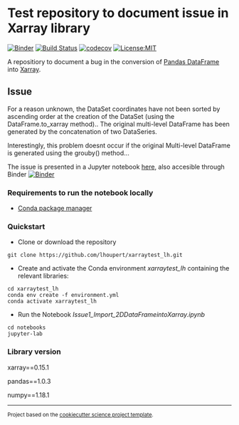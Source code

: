Test repository to document issue in Xarray library
==============================
[![Binder](https://mybinder.org/badge_logo.svg)](https://mybinder.org/v2/gh/lhoupert/xarraytest_lh/master?filepath=notebooks%2FIssue1_Import_2DDataFrameintoXarray.ipynb)
[![Build Status](https://travis-ci.com/lhoupert/xarraytest_lh.svg?branch=master)](https://travis-ci.com/lhoupert/xarraytest_lh)
[![codecov](https://codecov.io/gh/lhoupert/xarraytest_lh/branch/master/graph/badge.svg)](https://codecov.io/gh/lhoupert/xarraytest_lh)
[![License:MIT](https://img.shields.io/badge/License-MIT-lightgray.svg?style=flt-square)](https://opensource.org/licenses/MIT)

A repositiory to document a bug in the conversion of [Pandas DataFrame](https://pandas.pydata.org/pandas-docs/stable/reference/api/pandas.DataFrame.html) into [Xarray](http://xarray.pydata.org/en/stable/index.html).

## Issue

For a reason unknown, the DataSet coordinates have not been sorted by ascending order at the creation of the DataSet (using the DataFrame.to_xarray method).. The original multi-level DataFrame has been generated by the concatenation of two DataSeries.

Interestingly, this problem doesnt occur if the original Multi-level DataFrame is generated using the grouby() method...


The issue is presented in a Jupyter notebook [here](https://github.com/lhoupert/xarraytest_lh/blob/master/notebooks/Issue1_Import_2DDataFrameintoXarray.ipynb), also accesible through Binder [![Binder](https://mybinder.org/badge_logo.svg)](https://mybinder.org/v2/gh/lhoupert/xarraytest_lh/master?filepath=notebooks%2FIssue1_Import_2DDataFrameintoXarray.ipynb)


### Requirements to run the notebook locally
 - [Conda package manager](https://conda.io/en/latest/)



### Quickstart


- Clone or download the repository

``` 
git clone https://github.com/lhoupert/xarraytest_lh.git
```

- Create and activate the Conda environment *xarraytest_lh* containing the relevant libraries:

```
cd xarraytest_lh
conda env create -f environment.yml
conda activate xarraytest_lh
```

- Run the Notebook _Issue1\_Import\_2DDataFrameintoXarray.ipynb_

```
cd notebooks
jupyter-lab
```

### Library version

xarray==0.15.1

pandas==1.0.3

numpy==1.18.1



--------

<p><small>Project based on the <a target="_blank" href="https://github.com/lhoupert/cookiecutter-science-project">cookiecutter science project template</a>.</small></p>
